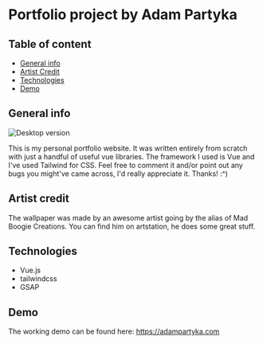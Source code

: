 # Portfolio project by Adam Partyka


## Table of content

- [General info](#general-info)
- [Artist Credit](#artist-credit)
- [Technologies](#technologies)
- [Demo](#general-info)

## General info

![Desktop version](https://user-images.githubusercontent.com/58306082/105356977-6c2d7b80-5bf4-11eb-8832-a8ceefd0496c.png)

This is my personal portfolio website. It was written entirely from scratch with just a handful of useful vue libraries. The framework I used is Vue and I've used Tailwind for CSS. Feel free to comment it and/or point out any bugs you might've came across, I'd really appreciate it. Thanks! :^)

## Artist credit

The wallpaper was made by an awesome artist going by the alias of Mad Boogie Creations. You can find him on artstation, he does some great stuff.

## Technologies

- Vue.js
- tailwindcss
- GSAP

## Demo

The working demo can be found here:
https://adampartyka.com
